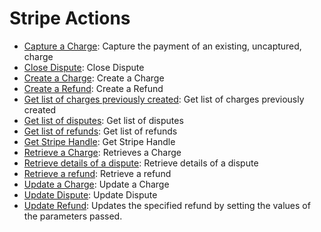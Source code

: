 
# Stripe Actions
* [ Capture a Charge](/Stripe/legos/stripe_capture_charge/README.md):  Capture the payment of an existing, uncaptured, charge
* [Close Dispute](/Stripe/legos/stripe_close_dispute/README.md): Close Dispute
* [Create a Charge](/Stripe/legos/stripe_create_charge/README.md): Create a Charge
* [Create a Refund](/Stripe/legos/stripe_create_refund/README.md): Create a Refund
* [Get list of charges previously created](/Stripe/legos/stripe_get_all_charges/README.md): Get list of charges previously created
* [Get list of disputes](/Stripe/legos/stripe_get_all_disputes/README.md): Get list of disputes
* [ Get list of refunds](/Stripe/legos/stripe_get_all_refunds/README.md):  Get list of refunds
* [Get Stripe Handle](/Stripe/legos/stripe_get_handle/README.md): Get Stripe Handle
* [Retrieve a Charge](/Stripe/legos/stripe_retrieve_charge/README.md): Retrieves a Charge
* [Retrieve details of a dispute](/Stripe/legos/stripe_retrieve_dispute/README.md): Retrieve details of a dispute
* [Retrieve a refund](/Stripe/legos/stripe_retrieve_refund/README.md): Retrieve a refund
* [Update a Charge](/Stripe/legos/stripe_update_charge/README.md): Update a Charge
* [Update Dispute](/Stripe/legos/stripe_update_dispute/README.md): Update Dispute
* [Update Refund](/Stripe/legos/stripe_update_refund/README.md): Updates the specified refund by setting the values of the parameters passed.

